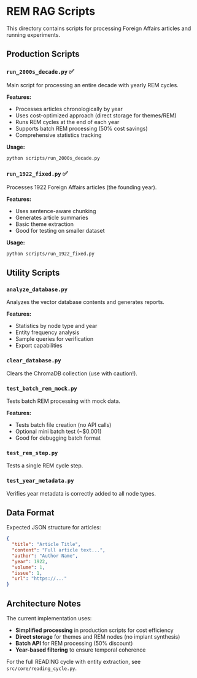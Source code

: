 # REM RAG Scripts

This directory contains scripts for processing Foreign Affairs articles and running experiments.

## Production Scripts

### `run_2000s_decade.py` ✅
Main script for processing an entire decade with yearly REM cycles.

**Features:**
- Processes articles chronologically by year
- Uses cost-optimized approach (direct storage for themes/REM)
- Runs REM cycles at the end of each year
- Supports batch REM processing (50% cost savings)
- Comprehensive statistics tracking

**Usage:**
```bash
python scripts/run_2000s_decade.py
```

### `run_1922_fixed.py` ✅
Processes 1922 Foreign Affairs articles (the founding year).

**Features:**
- Uses sentence-aware chunking
- Generates article summaries
- Basic theme extraction
- Good for testing on smaller dataset

**Usage:**
```bash
python scripts/run_1922_fixed.py
```

## Utility Scripts

### `analyze_database.py`
Analyzes the vector database contents and generates reports.

**Features:**
- Statistics by node type and year
- Entity frequency analysis
- Sample queries for verification
- Export capabilities

### `clear_database.py`
Clears the ChromaDB collection (use with caution!).

### `test_batch_rem_mock.py`
Tests batch REM processing with mock data.

**Features:**
- Tests batch file creation (no API calls)
- Optional mini batch test (~$0.001)
- Good for debugging batch format

### `test_rem_step.py`
Tests a single REM cycle step.

### `test_year_metadata.py`
Verifies year metadata is correctly added to all node types.

## Data Format

Expected JSON structure for articles:
```json
{
  "title": "Article Title",
  "content": "Full article text...",
  "author": "Author Name",
  "year": 1922,
  "volume": 1,
  "issue": 1,
  "url": "https://..."
}
```

## Architecture Notes

The current implementation uses:
- **Simplified processing** in production scripts for cost efficiency
- **Direct storage** for themes and REM nodes (no implant synthesis)
- **Batch API** for REM processing (50% discount)
- **Year-based filtering** to ensure temporal coherence

For the full READING cycle with entity extraction, see `src/core/reading_cycle.py`.